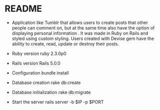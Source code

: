 # README

* Application like Tumblr that allows users to create posts that other people can comment on, but at the same time also have the option of displaying personal information . It was made in Ruby on Rails and styled using custom styling. Users created with Devise gem have the ability to create, read, update or destroy their posts.

* Ruby version
    ruby 2.3.0p0

* Rails version
   Rails 5.0.0

* Configuration
    bundle install
    
* Database creation
    rake db:create
    
* Database initialization
    rake db:migrate
    
* Start the server
    rails server -b $IP -p $PORT

